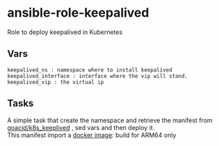 # ansible-role-keepalived
Role to deploy keepalived in Kubernetes

## Vars
    
    keepalived_ns : namespace where to install keepalived
    keepalived_interface : interface where the vip will stand.
    keepalived_vip : the virtual ip  
      
## Tasks
A simple task that create the namespace and retrieve the manifest from [goacid/k8s_keeplived](https://github.com/goacid/k8s_keepalived) , sed vars and then deploy it.  
This manifest import a [docker image](https://hub.docker.com/r/goacid/keepalived): build for ARM64 only 

